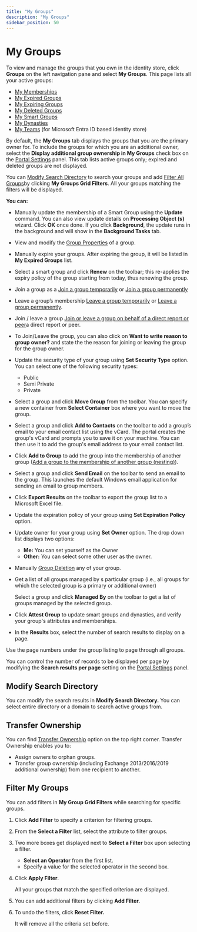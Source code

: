 ```yaml
---
title: "My Groups"
description: "My Groups"
sidebar_position: 50
---
```


# My Groups

To view and manage the groups that you own in the identity store, click **Groups** on the left
navigation pane and select **My Groups**. This page lists all your active groups:

- [My Memberships](/docs/directorymanager/11.0/portal/group/mygroups/mymemberships.md)
- [My Expired Groups](/docs/directorymanager/11.0/portal/group/mygroups/myexpiredgroups.md)
- [My Expiring Groups](/docs/directorymanager/11.0/portal/group/mygroups/myexpiringgroups.md)
- [My Deleted Groups](/docs/directorymanager/11.0/portal/group/mygroups/mydeletedgroups.md)
- [My Smart Groups](/docs/directorymanager/11.0/portal/group/mygroups/mysmartgroups.md)
- [My Dynasties](/docs/directorymanager/11.0/portal/group/mygroups/mydynasties.md)
- [My Teams](/docs/directorymanager/11.0/portal/group/mygroups/myteams.md) (for Microsoft Entra ID
  based identity store)

By default, the **My Groups** tab displays the groups that you are the primary owner for. To include
the groups for which you are an additional owner, select the **Display additional group ownership in
My Groups** check box on the
[Portal Settings](/docs/directorymanager/11.0/portal/generalfeatures/portal.md) panel. This tab
lists active groups only; expired and deleted groups are not displayed.

You can
[Modify Search Directory](/docs/directorymanager/11.0/portal/group/allgroups/allgroups.md#modify-search-directory)
to search your groups and add
[Filter All Groups](/docs/directorymanager/11.0/portal/group/allgroups/allgroups.md#filter-all-groups)by
clicking **My Groups Grid Filters**. All your groups matching the filters will be displayed.

**You can:**

- Manually update the membership of a Smart Group using the **Update** command. You can also view
  update details on **Processing Object (s)** wizard. Click **OK** once done. If you click
  **Background**, the update runs in the background and will show in the **Background Tasks** tab.
- View and modify the
  [Group Properties](/docs/directorymanager/11.0/portal/group/properties/overview.md) of a
  group.
- Manually expire your groups. After expiring the group, it will be listed in **My Expired Groups**
  list.
- Select a smart group and click **Renew** on the toolbar; this re-applies the expiry policy of the
  group starting from today, thus renewing the group.
- Join a group as a
  [Join a group temporarily](/docs/directorymanager/11.0/portal/group/workingwithgroups/groupjoinleave.md#join-a-group-temporarily)
  or
  [Join a group permanently](/docs/directorymanager/11.0/portal/group/workingwithgroups/groupjoinleave.md#join-a-group-permanently)
- Leave a group’s membership
  [Leave a group temporarily](/docs/directorymanager/11.0/portal/group/workingwithgroups/groupjoinleave.md#leave-a-group-temporarily)
  or
  [Leave a group permanently](/docs/directorymanager/11.0/portal/group/workingwithgroups/groupjoinleave.md#leave-a-group-permanently).
- Join / leave a group
  [Join or leave a group on behalf of a direct report or peer](/docs/directorymanager/11.0/portal/group/workingwithgroups/groupjoinleave.md#join-or-leave-a-group-on-behalf-of-a-direct-report-or-peer)a
  direct report or peer.
- To Join/Leave the group, you can also click on **Want to write reason to group owner?** and state
  the the reason for joining or leaving the group for the group owner.
- Update the security type of your group using **Set Security Type** option. You can select one of
  the following security types:

    - Public
    - Semi Private
    - Private

- Select a group and click **Move Group** from the toolbar. You can specify a new container from
  **Select Container** box where you want to move the group.
- Select a group and click **Add to Contacts** on the toolbar to add a group’s email to your email
  contact list using the vCard. The portal creates the group's vCard and prompts you to save it on
  your machine. You can then use it to add the group's email address to your email contact list.
- Click **Add to Group** to add the group into the membership of another group
  ([Add a group to the membership of another group (nesting)](/docs/directorymanager/11.0/portal/group/workingwithgroups/groupmembershipfunction.md#add-a-group-to-the-membership-of-another-group-nesting)).
- Select a group and click **Send Email** on the toolbar to send an email to the group. This
  launches the default Windows email application for sending an email to group members.
- Click **Export Results** on the toolbar to export the group list to a Microsoft Excel file.
- Update the expiration policy of your group using **Set Expiration Policy** option.
- Update owner for your group using **Set Owner** option. The drop down list displays two options:

    - **Me:** You can set yourself as the Owner
    - **Other:** You can select some other user as the owner.

- Manually
  [ Group Deletion](/docs/directorymanager/11.0/portal/group/workingwithgroups/groupdeletion.md) any
  of your group.
- Get a list of all groups managed by s particular group (i.e., all groups for which the selected
  group is a primary or additional owner)

    Select a group and click **Managed By** on the toolbar to get a list of groups managed by the
    selected group.

- Click **Attest Group** to update smart groups and dynasties, and verify your group's attributes
  and memberships.
- In the **Results** box, select the number of search results to display on a page.

Use the page numbers under the group listing to page through all groups.

You can control the number of records to be displayed per page by modifying the **Search results per
page** setting on the
[Portal Settings](/docs/directorymanager/11.0/portal/generalfeatures/portal.md) panel.

## Modify Search Directory

You can modify the search results in **Modify Search Directory.** You can select entire directory or
a domain to search active groups from.

## Transfer Ownership

You can find
[Transfer Ownership](/docs/directorymanager/11.0/portal/group/transferownership.md) option
on the top right corner. Transfer Ownership enables you to:

- Assign owners to orphan groups.
- Transfer group ownership (including Exchange 2013/2016/2019 additional ownership) from one
  recipient to another.

## Filter My Groups

You can add filters in **My Group Grid Filters** while searching for specific groups.

1. Click **Add Filter** to specify a criterion for filtering groups.
2. From the **Select a Filter** list, select the attribute to filter groups.
3. Two more boxes get displayed next to **Select a Filter** box upon selecting a filter.

    - **Select an Operator** from the first list.
    - Specify a value for the selected operator in the second box.

4. Click **Apply Filter**.

    All your groups that match the specified criterion are displayed.

5. You can add additional filters by clicking **Add Filter.**
6. To undo the filters, click **Reset Filter.**

    It will remove all the criteria set before.
